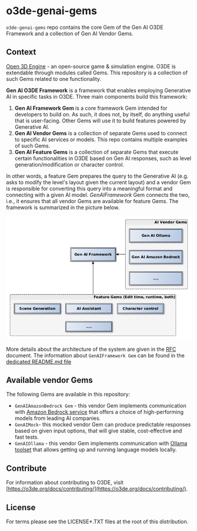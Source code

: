 # o3de-genai-gems

`o3de-genai-gems` repo contains the core Gem of the Gen AI O3DE Framework and a collection of Gen AI Vendor Gems.

## Context
[Open 3D Engine](https:://o3de.org) - an open-source game & simulation engine. O3DE is extendable through modules called Gems. This repository is a collection of such Gems related to one functionality.

**Gen AI O3DE Framework** is a framework that enables employing Generative AI in specific tasks in O3DE. Three main components build this framework:
1. **Gen AI Framework Gem** is a core framework Gem intended for developers to build on. As such, it does not, by itself, do anything useful that is user-facing. Other Gems will use it to build features powered by Generative AI.
2. **Gen AI Vendor Gems** is a collection of separate Gems used to connect to specific AI services or models. This repo contains multiple examples of such Gems.
3. **Gen AI Feature Gems** is a collection of separate Gems that execute certain functionalities in O3DE based on Gen AI responses, such as level generation/modification or character control.

In other words, a feature Gem prepares the query to the Generative AI (e.g. asks to modify the level's layout given the current layout) and a vendor Gem is responsible for converting this query into a meaningful format and connecting with a given AI model. _GenAIFramework_ Gem connects the two, i.e., it ensures that all vendor Gems are available for feature Gems. The framework is summarized in the picture below.

![Framework Design](docs/images/GenAIFramework.png)

More details about the architecture of the system are given in the [RFC](https://github.com/o3de/sig-simulation/issues/87) document. The information about `GenAIFramework Gem` can be found in the [dedicated README.md file](Gems/GenAIFramework/README.md)

## Available vendor Gems
The following Gems are available in this repository:
- `GenAIAmazonBedrock Gem` - this vendor Gem implements communication with [Amazon Bedrock service](https://aws.amazon.com/bedrock/) that offers a choice of high-performing models from leading AI companies.
- `GenAIMock`- this mocked vendor Gem can produce predictable responses based on given input options, that will give stable, cost-effective and fast tests.
- `GenAIOllama` - this vendor Gem implements communication with [Ollama toolset](https://github.com/ollama/ollama) that allows getting up and running language models locally.

## Contribute
For information about contributing to O3DE, visit [https://o3de.org/docs/contributing/](https://o3de.org/docs/contributing/).

## License
For terms please see the LICENSE*.TXT files at the root of this distribution.
